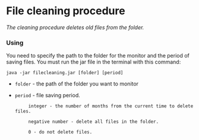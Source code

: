# File cleaning procedure

_The cleaning procedure deletes old files from the folder._

### Using
 You need to specify the path to the folder for the monitor and the period of saving files.
 You must run the jar file in the terminal with this command:
 
  `java -jar filecleaning.jar [folder] [period]`
  
  - `folder` - the path of the folder you want to monitor
  - `period` - file saving period.
             
             integer - the number of months from the current time to delete files.
             
             negative number - delete all files in the folder.
             
             0 - do not delete files.